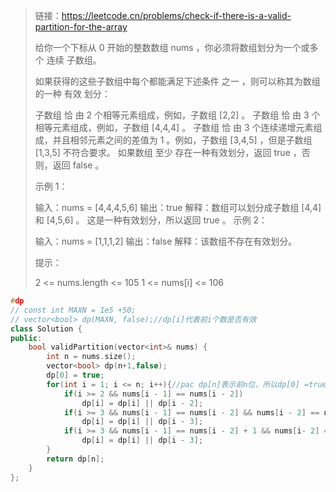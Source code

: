 > 链接：https://leetcode.cn/problems/check-if-there-is-a-valid-partition-for-the-array
>
> 给你一个下标从 0 开始的整数数组 nums ，你必须将数组划分为一个或多个 连续 子数组。
>
> 如果获得的这些子数组中每个都能满足下述条件 之一 ，则可以称其为数组的一种 有效 划分：
>
> 子数组 恰 由 2 个相等元素组成，例如，子数组 [2,2] 。
> 子数组 恰 由 3 个相等元素组成，例如，子数组 [4,4,4] 。
> 子数组 恰 由 3 个连续递增元素组成，并且相邻元素之间的差值为 1 。例如，子数组 [3,4,5] ，但是子数组 [1,3,5] 不符合要求。
> 如果数组 至少 存在一种有效划分，返回 true ，否则，返回 false 。
>
> 示例 1：
>
> 输入：nums = [4,4,4,5,6]
> 输出：true
> 解释：数组可以划分成子数组 [4,4] 和 [4,5,6] 。
> 这是一种有效划分，所以返回 true 。
> 示例 2：
>
> 输入：nums = [1,1,1,2]
> 输出：false
> 解释：该数组不存在有效划分。
>
>
> 提示：
>
> 2 <= nums.length <= 105
> 1 <= nums[i] <= 106

```cpp
#dp
// const int MAXN = 1e5 +50;
// vector<bool> dp(MAXN, false);//dp[i]代表前i个数是否有效
class Solution {
public:
    bool validPartition(vector<int>& nums) {
        int n = nums.size();
        vector<bool> dp(n+1,false);
        dp[0] = true;
        for(int i = 1; i <= n; i++){//pac dp[n]表示前n位，所以dp[0] =true,  i>=1 && i<=n
            if(i >= 2 && nums[i - 1] == nums[i - 2])
                dp[i] = dp[i] || dp[i - 2];
            if(i >= 3 && nums[i - 1] == nums[i - 2] && nums[i - 2] == nums[i - 3])  
                dp[i] = dp[i] || dp[i - 3];
            if(i >= 3 && nums[i - 1] == nums[i - 2] + 1 && nums[i- 2] == nums[i - 3] + 1)  
                dp[i] = dp[i] || dp[i - 3];
        }
        return dp[n];
    }
};
```

